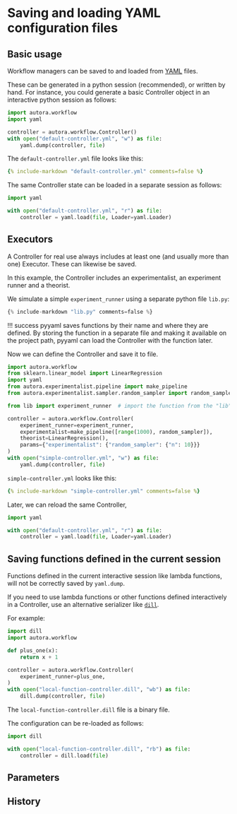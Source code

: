 # Saving and loading YAML configuration files

## Basic usage

Workflow managers can be saved to and loaded from [YAML](https://yaml.org) files.

These can be generated in a python session (recommended), or written by hand. For instance, you could generate a 
basic Controller object in an interactive python session as follows:

```python
import autora.workflow
import yaml

controller = autora.workflow.Controller()
with open("default-controller.yml", "w") as file:
    yaml.dump(controller, file)
```

The `default-controller.yml` file looks like this:
```yaml
{% include-markdown "default-controller.yml" comments=false %}
```

The same Controller state can be loaded in a separate session as follows:

```python
import yaml

with open("default-controller.yml", "r") as file:
    controller = yaml.load(file, Loader=yaml.Loader)
```

## Executors

A Controller for real use always includes at least one (and usually more than one) Executor. 
These can likewise be saved.

In this example, the Controller includes an experimentalist, an experiment runner and a theorist.

We simulate a simple `experiment_runner` using a separate python file `lib.py`:

```python
{% include-markdown "lib.py" comments=false %}
```

!!! success
    pyyaml saves functions by their name and where they are defined. 
    By storing the function in a separate file and making it available on the project path, pyyaml can load the 
    Controller with the function later.

Now we can define the Controller and save it to file.

```python
import autora.workflow
from sklearn.linear_model import LinearRegression
import yaml
from autora.experimentalist.pipeline import make_pipeline
from autora.experimentalist.sampler.random_sampler import random_sampler

from lib import experiment_runner  # import the function from the "lib" file

controller = autora.workflow.Controller(
    experiment_runner=experiment_runner,
    experimentalist=make_pipeline([range(1000), random_sampler]),
    theorist=LinearRegression(),
    params={"experimentalist": {"random_sampler": {"n": 10}}}
)
with open("simple-controller.yml", "w") as file:
    yaml.dump(controller, file)
```

`simple-controller.yml` looks like this:
```yaml
{% include-markdown "simple-controller.yml" comments=false %}
```

Later, we can reload the same Controller, 

```python
import yaml

with open("default-controller.yml", "r") as file:
    controller = yaml.load(file, Loader=yaml.Loader)
```

## Saving functions defined in the current session

Functions defined in the current interactive session like lambda functions, will not be correctly saved by 
`yaml.dump`. 

If you need to use lambda functions or other functions defined interactively in a Controller, use an 
alternative serializer like [`dill`](https://github.com/uqfoundation/dill).

For example:

```python
import dill
import autora.workflow

def plus_one(x):
    return x + 1

controller = autora.workflow.Controller(
    experiment_runner=plus_one,
)
with open("local-function-controller.dill", "wb") as file:
    dill.dump(controller, file)
```

The `local-function-controller.dill` file is a binary file.

The configuration can be re-loaded as follows:
```python
import dill

with open("local-function-controller.dill", "rb") as file:
    controller = dill.load(file)
```

## Parameters



## History
